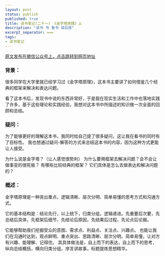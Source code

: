 ```yaml
---
layout: post
status: publish
published: true
title: 读书笔记(二十一) 《金字塔原理》上
description: "读书 书 看书 读后感"
excerpt_separator: ===
tags:
- 读书笔记
---
```



[原文发布在微信公众号上，点击跳转到网页地址](https://mp.weixin.qq.com/s?__biz=MzU1ODY1ODY2NA==&mid=2247484575&idx=1&sn=2d34a8dbcfb9c1210fa3e0ae5b0c13fb&chksm=fc226198cb55e88e892b31fa217da8e11e8eb6bfbcbd74805e610b706f69c4e776cb7da9b40f&token=673219380&lang=zh_CN#rd)

### 背景：

很多同学在大学里就已经学习过《金字塔原理》，这本书主要讲了如何借鉴几个经典的框架来解决和表达问题。

看了这本书后，发现书中说的东西非常好，于是我在现实生活和工作中也落地实践了许多，基于这些理论和实践经验，我想对这本书中所描述的知识做一次全面的回顾和总结。

### 疑问：

为了能够更好的理解这本书，我同时给自己提了很多疑问，这让我在看书的同时有了目标性。
我也想通过疑问-解答的方式来总结这本书的内容，因为这种方式更能让人接受。

为什么说是金字塔？（让人感觉很势利）
为什么要用框架去解决问题？会不会让做事变的很死板？
有哪些比较经典的框架？
它们具体是怎么去做表达和解决问题的？

### 概述：

金字塔原理是一种突出重点、逻辑清晰、层次分明、简单易懂的思考方式和沟通方式。

它的基本结构是：结论先行，以上统下，归类分组，逻辑递进。先重要后次要，先总结后具体，先框架后细节，先结论后原因，先结果后过程，先论点后论据。

它能够帮助我们挖掘受众的意图、需求点、利益点、关注点、兴趣点。
也能让我们在沟通时达到，观点鲜明、重点突出、思路清晰、层次分明、简单易懂，让对方有兴趣、能理解、记得住。
其具体做法是，自上而下的表达，自上而下的思考，纵向总结概括，横向归类分组，序言讲故事，标题提炼思想精华。



